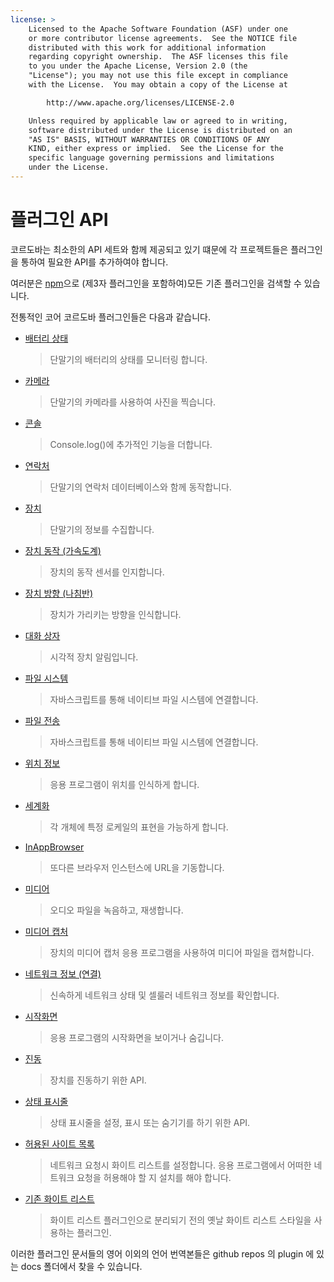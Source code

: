 ```yaml
---
license: >
    Licensed to the Apache Software Foundation (ASF) under one
    or more contributor license agreements.  See the NOTICE file
    distributed with this work for additional information
    regarding copyright ownership.  The ASF licenses this file
    to you under the Apache License, Version 2.0 (the
    "License"); you may not use this file except in compliance
    with the License.  You may obtain a copy of the License at

        http://www.apache.org/licenses/LICENSE-2.0

    Unless required by applicable law or agreed to in writing,
    software distributed under the License is distributed on an
    "AS IS" BASIS, WITHOUT WARRANTIES OR CONDITIONS OF ANY
    KIND, either express or implied.  See the License for the
    specific language governing permissions and limitations
    under the License.
---
```


# 플러그인 API

코르도바는 최소한의 API 세트와 함께 제공되고 있기 떄문에 각 프로젝트들은 플러그인을 통하여 필요한 API를 추가하여야 합니다.

여러분은 [npm][1]으로 (제3자 플러그인을 포함하여)모든 기존 플러그인을 검색할 수 있습니다.

 [1]: https://www.npmjs.com/search?q=ecosystem%3Acordova

전통적인 코어 코르도바 플러그인들은 다음과 같습니다.

*   [배터리 상태][2]
    
    > 단말기의 배터리의 상태를 모니터링 합니다.

*   [카메라][3]
    
    > 단말기의 카메라를 사용하여 사진을 찍습니다.

*   [콘솔][4]
    
    > Console.log()에 추가적인 기능을 더합니다.

*   [연락처][5]
    
    > 단말기의 연락처 데이터베이스와 함께 동작합니다.

*   [장치][6]
    
    > 단말기의 정보를 수집합니다.

*   [장치 동작 (가속도계)][7]
    
    > 장치의 동작 센서를 인지합니다.

*   [장치 방향 (나침반)][8]
    
    > 장치가 가리키는 방향을 인식합니다.

*   [대화 상자][9]
    
    > 시각적 장치 알림입니다.

*   [파일 시스템][10]
    
    > 자바스크립트를 통해 네이티브 파일 시스템에 연결합니다.

*   [파일 전송][11]
    
    > 자바스크립트를 통해 네이티브 파일 시스템에 연결합니다.

*   [위치 정보][12]
    
    > 응용 프로그램이 위치를 인식하게 합니다.

*   [세계화][13]
    
    > 각 개체에 특정 로케일의 표현을 가능하게 합니다.

*   [InAppBrowser][14]
    
    > 또다른 브라우저 인스턴스에 URL을 기동합니다.

*   [미디어][15]
    
    > 오디오 파일을 녹음하고, 재생합니다.

*   [미디어 캡처][16]
    
    > 장치의 미디어 캡처 응용 프로그램을 사용하여 미디어 파일을 캡쳐합니다.

*   [네트워크 정보 (연결)][17]
    
    > 신속하게 네트워크 상태 및 셀룰러 네트워크 정보를 확인합니다.

*   [시작화면][18]
    
    > 응용 프로그램의 시작화면을 보이거나 숨깁니다.

*   [진동][19]
    
    > 장치를 진동하기 위한 API.

*   [상태 표시줄][20]
    
    > 상태 표시줄을 설정, 표시 또는 숨기기를 하기 위한 API.

*   [허용된 사이트 목록][21]
    
    > 네트워크 요청시 화이트 리스트를 설정합니다. 응용 프로그램에서 어떠한 네트워크 요청을 허용해야 할 지 설치를 해야 합니다.

*   [기존 화이트 리스트][22]
    
    > 화이트 리스트 플러그인으로 분리되기 전의 옛날 화이트 리스트 스타일을 사용하는 플러그인.

 [2]: https://www.npmjs.com/package/cordova-plugin-battery-status
 [3]: https://www.npmjs.com/package/cordova-plugin-camera
 [4]: https://www.npmjs.com/package/cordova-plugin-console
 [5]: https://www.npmjs.com/package/cordova-plugin-contacts
 [6]: https://www.npmjs.com/package/cordova-plugin-device
 [7]: https://www.npmjs.com/package/cordova-plugin-device-motion
 [8]: https://www.npmjs.com/package/cordova-plugin-device-orientation
 [9]: https://www.npmjs.com/package/cordova-plugin-dialogs
 [10]: https://www.npmjs.com/package/cordova-plugin-file
 [11]: https://www.npmjs.com/package/cordova-plugin-file-transfer
 [12]: https://www.npmjs.com/package/cordova-plugin-geolocation
 [13]: https://www.npmjs.com/package/cordova-plugin-globalization
 [14]: https://www.npmjs.com/package/cordova-plugin-inappbrowser
 [15]: https://www.npmjs.com/package/cordova-plugin-media
 [16]: https://www.npmjs.com/package/cordova-plugin-media-capture
 [17]: https://www.npmjs.com/package/cordova-plugin-network-information
 [18]: https://www.npmjs.com/package/cordova-plugin-splashscreen
 [19]: https://www.npmjs.com/package/cordova-plugin-vibration
 [20]: https://www.npmjs.com/package/cordova-plugin-statusbar
 [21]: https://www.npmjs.com/package/cordova-plugin-whitelist
 [22]: https://www.npmjs.com/package/cordova-plugin-legacy-whitelist

이러한 플러그인 문서들의 영어 이외의 언어 번역본들은 github repos 의 plugin 에 있는 docs 폴더에서 찾을 수 있습니다.